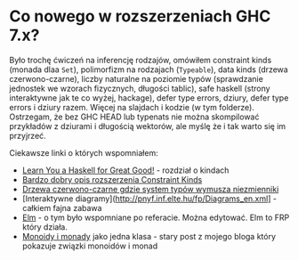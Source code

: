 Co nowego w rozszerzeniach GHC 7.x?
===================================
Było trochę ćwiczeń na inferencję rodzajów, omówiłem constraint kinds (monada dlaa `Set`), polimorfizm na rodzajach (`Typeable`), data kinds (drzewa czerwono-czarne), liczby naturalne na poziomie typów (sprawdzanie jednostek we wzorach fizycznych, długości tablic), safe haskell (strony interaktywne jak te co wyżej, hackage), defer type errors, dziury, defer type errors i dziury razem. Więcej na slajdach i kodzie (w tym folderze). Ostrzegam, że bez GHC HEAD lub typenats nie można skompilować przykładów z dziurami i długością wektorów, ale myślę że i tak warto się im przyjrzeć.

Ciekawsze linki o których wspomniałem:

* [Learn You a Haskell for Great Good!](http://learnyouahaskell.com/making-our-own-types-and-typeclasses#kinds-and-some-type-foo) - rozdział o kindach
* [Bardzo dobry opis rozszerzenia Constraint Kinds](http://blog.omega-prime.co.uk/?p=127)
* [Drzewa czerwono-czarne gdzie system typów wymusza niezmienniki](https://gist.github.com/michaelt/2660297)
* [Interaktywne diagramy](http://pnyf.inf.elte.hu/fp/Diagrams_en.xml] - całkiem fajna zabawa
* [Elm](http://elm-lang.org/edit/examples/Intermediate/Mario.elm) - o tym było wspomniane po referacie. Można edytować. Elm to FRP który działa.
* [Monoidy i monady](monoidal.blogspot.com/2010/07/kind-polymorphism-in-action.html) jako jedna klasa - stary post z mojego bloga który pokazuje związki monoidów i monad
